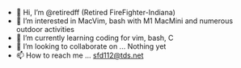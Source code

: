 - 👋 Hi, I’m @retiredff (Retired FireFighter-Indiana)
- 👀 I’m interested in MacVim, bash with M1 MacMini and numerous outdoor activities
- 🌱 I’m currently learning coding for vim, bash, C
- 💞️ I’m looking to collaborate on ... Nothing yet
- 📫 How to reach me ... sfd112@tds.net

<!---
retiredff/retiredff is a ✨ special ✨ repository because its `README.md` (this file) appears on your GitHub profile.
You can click the Preview link to take a look at your changes.
--->
